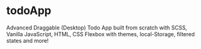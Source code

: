 # todoApp
Advanced Draggable (Desktop) Todo App built from scratch with SCSS, Vanilla JavaScript, HTML, CSS Flexbox with themes, local-Storage, filtered states and more!

